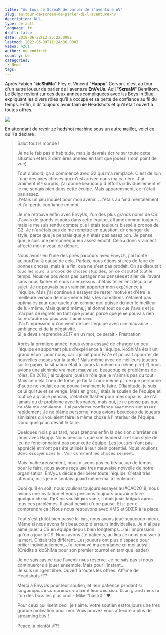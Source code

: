 ```yaml
---
title: "Au tour de ScreaM de parler de l'aventure nV"
slug: au-tour-de-scream-de-parler-de-l-aventure-nv
description: NULL
type: default
language: fr
draft: false
date: 2018-06-22T12:25:22.000Z
lastmod: 2022-05-09T11:24:36.000Z
views: 4261
author: neLendirekt
country: be
categories:
 - News
tags:
---
```

Après Fabien "**kioShiMa**" Fiey et Vincent "**Happy**" Cervoni, c'est au tour d'un autre joueur de parler de l'aventure **EnVyUs,** Adil "**ScreaM**" Benrlitom. Le Belge revient sur ces deux années compliquées avec les Boys In Blue, expliquant les divers rôles qu'il a occupé et sa perte de confiance au fil du temps. Enfin, il dit toujours avoir faim de Headshots et qu'il était ouvert à toutes offres. 

![](https://flickshot-ue.s3.eu-west-2.amazonaws.com/flickshot/picture/5a1f68730ac9e/pic.jpg)

En attendant de revoir ze hedshot machine sous un autre maillot, voici [ce qu'il a déclaré](http://www.twitlonger.com/show/n%5F1sqiqdc) :

> Salut tout le monde !  
>  
> Je ne le fais pas d'habitude, mais je devrais écrire sur toute cette situation et les 2 dernières années en tant que joueur. (mon point de vue)  
>  
> Tout d'abord, ça a commencé avec G2 qui m'a remplacé. C'est de loin l'une des pires choses qui m'est arrivée dans ma carrière. J'ai vraiment été surpris, j'ai donné beaucoup d'efforts individuellement et je me sentais bien dans cette équipe. Mais apparemment, ce n'était pas assez...  
> J'étais un peu inquiet pour mon avenir... J'étais au fond mentalement et j'ai perdu confiance en moi.  
>  
> Je me retrouve enfin avec EnvyUs, l'un des plus grands noms de CS. J'avais de grands espoirs dans cette équipe, affamé comme toujours, mais je me suis rendu compte que j'étais toujours blessé à propos de G2\. Je n'arrêtais pas de me remettre en question, de changer de style, parce que je pensais que je n'étais pas assez bon. Je pense que je suis une personne/joueur assez émotif. Cela a donc vraiment affecté mon niveau de départ.  
>  
> Nous avons eu l'une des pires parcours avec EnvyUs, j'ai honte aujourd'hui à cause de cela. Parfois, nous étions si près de faire de bonnes choses, mais à la fin, cela ne s'est pas produit. On se disputait tous les jours, à propos de choses stupides, on se disputait tout le temps. Nous ne pouvions pas partager nos pensées et aller de l'avant sans nous fâcher et nous crier dessus. J'étais tellement déçu à ce sujet. Je ne pouvais pas vraiment apporter mon expérience à l'équipe. Mais j'ai continué à essayer de rester motivé et d'être la meilleure version de moi-même. Mais les conditions n'étaient pas optimales pour que quelqu'un comme moi puisse donner le meilleur de lui-même. Mais quand même, j'ai donné tout ce que j'avais et je n'ai pas de regrets en tant que joueur, parce que je ne pouvais rien faire d'autre ou plus pour l'améliorer.  
> J'ai l'impression qu'on vient de tuer l'équipe avec une mauvaise ambiance et de la négativité.  
> Si je devais reprendre 2017 en un mot, ce serait - Frustration  
>  
> Après la première année, nous avons essayé de changer un peu l'équipe en apportant plus d'expérience à l'équipe. kioShiMa était un grand espoir pour nous, car il jouait pour FaZe et pouvait apporter de nouvelles choses sur la table ! Mais même avec de meilleurs joueurs sur le papier, la situation était toujours la même ou même pire( ?) nous avions une alchimie vraiment mauvaise, beaucoup de problèmes de rôles. En 2018, j'ai toujours joué un rôle que je n'aimais pas du tout. Mais ce n'était rien de forcé, je l'ai fait moi-même parce que personne d'autre ne voulait ou ne pouvait vraiment le faire. D'habitude, je suis celui qui tue et se venge. Mais en gros, j'étais le soutien de l'équipe et tout ce à quoi je pensais, c'était de flasher pour mes copains. Je n'ai jamais eu de problème avec les nades, mais oui, je ne pense pas que ce rôle me convienne. J'ai perdu ma confiance avec mon aim assez rapidement. Je ne blâme personne, nous avions beaucoup de joueurs similaires qui voulaient faire la même chose à l'intérieur de l'équipe. Donc quelqu'un devait le faire.  
>  
> Quelques mois plus tard, nous prenons enfin la décision d'arrêter de jouer avec Happy. Nous pensions que son leadership et son style de jeu ne fonctionnaient pas pour cette équipe. Les joueurs n'ont pas apprécié et n'ont pas été utilisés à leur plein potentiel. Nous voulions donc essayer sans lui. Voir comment les choses seraient.  
>  
> Mais malheureusement, nous n'avons pas eu beaucoup de temps pour le faire, nous avons reçu une très mauvaise nouvelle de notre organisation. EnVyUs décide de libérer toute l'équipe. C'était très attendu, mais je me sentais quand même mal à l'entendre.  
>  
> Quoi qu'il en soit, nous voulions toujours essayer au #CAC2018, nous avions une invitation et nous pensions toujours pouvoir y faire quelque chose. RpK ne voulait pas venir, il était juste fatigué après tous ces problèmes. Il avait besoin d'une pause. Et je peux comprendre ça ! Nous nous retrouvons avec XMS et SIXER à la place.  
>  
> Tout s'est plutôt bien passé là-bas, nous avons joué beaucoup mieux. Même si nous avons fait beaucoup d'erreurs individuelles. Je n'ai pas aimé jouer à CS en équipe depuis bien longtemps. J'ai l'impression qu'on a joué à CS. Nous avons été patients, au lieu de nous pousser à la mort. C'était très différent. Les joueurs ont plus d'espace pour briller individuellement. J'ai retrouvé ma confiance en moi aussi ! (Crédits à kioShiMa pour son premier tournoi en tant que leader)  
>  
> Je ne sais pas ce que l'avenir nous réserve. Je ne sais pas si nous continuerons à jouer ensemble. Mais pour l'instant...  
> Je suis un agent libre. Ouvert à toutes les offres. Affamé de Headshots ???  
>  
> Merci à EnvyUs pour leur soutien, et leur patience pendant si longtemps. Je comprends vraiment leur décision. Et un grand merci à l'un des boss les plus cool - Mike ''hastr0'' ❤️️  
>  
> Pour ceux qui lisent ceci, je t'aime. Votre soutien est toujours une très grande motivation pour moi. Vous pouvez vous attendre à plus de streaming btw !  
>  
> Peace, à bientôt ✌??
